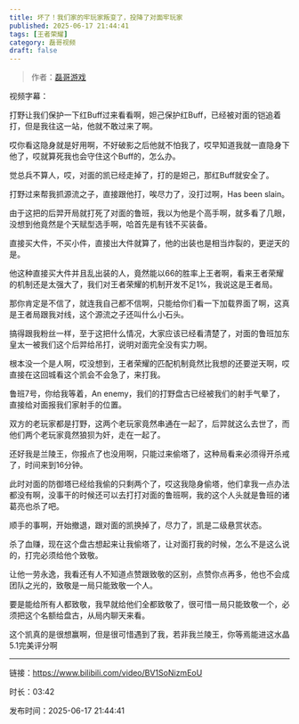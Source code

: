 ```yaml
---
title: 坏了！我们家的牢玩家叛变了，投降了对面牢玩家
published: 2025-06-17 21:44:41
tags: [王者荣耀]
category: 磊哥视频
draft: false
---
```



> 作者：[磊哥游戏](https://space.bilibili.com/268941858?spm_id_from=333.788.upinfo.head.click)

视频字幕：

打野让我们保护一下红Buff过来看看啊，妲己保护红Buff，已经被对面的铠追着打，但是我往这一站，他就不敢过来了啊。

哎你看这隐身就是好用啊，不好破影之后他就不怕我了，哎早知道我就一直隐身下他了，哎就算死我也会守住这个Buff的，怎么办。

觉总兵不算人，哎，对面的凯已经走掉了，打的是妲己，那红Buff就安全了。

打野过来帮我抓源流之子，直接跟他打，唉尽力了，没打过啊，Has been slain。

由于这把的后羿开局就打死了对面的鲁班，我以为他是个高手啊，就多看了几眼，没想到他竟然是个天赋型选手啊，哈首先是有钱不买装备。

直接买大件，不买小件，直接出大件就算了，他的出装也是相当炸裂的，更逆天的是。

他这种直接买大件并且乱出装的人，竟然能以66的胜率上王者啊，看来王者荣耀的机制还是太强大了，我们对王者荣耀的机制开发不足1%，我说这是王者局。

那你肯定是不信了，就连我自己都不信啊，只能给你们看一下加载界面了啊，这真是王者局跟我对线，这个源流之子还叫什么小石头。

搞得跟我粉丝一样，至于这把什么情况，大家应该已经看清楚了，对面的鲁班加东皇太一被我们这个后羿给吊打，说明对面完全没有实力啊。

根本没一个是人啊，哎没想到，王者荣耀的匹配机制竟然比我想的还要逆天啊，哎直接在这回城看这个凯会不会急了，来打我。

鲁班7号，你给我等着，An enemy，我们的打野盘古已经被我们的射手气晕了，直接给对面报我们家射手的位置。

双方的老玩家都是打野，这两个老玩家竟然串通在一起了，后羿就这么去世了，而他们两个老玩家竟然狼狈为奸，走在一起了。

还好我是兰陵王，你报点了也没用啊，只能过来偷塔了，这种局看来必须得开杀戒了，时间来到16分钟。

此时对面的防御塔已经给我偷的只剩两个了，哎这我隐身偷塔，他们拿我一点办法都没有啊，没事干的时候还可以去打打对面的鲁班啊，我的这个人头就是鲁班的诸葛亮也杀了吧。

顺手的事啊，开始撤退，跟对面的凯换掉了，尽力了，凯是二级悬赏状态。

杀了血赚，现在这个盘古想起来让我偷塔了，让对面打我的时候，怎么不是这么说的，打完必须给他个致敬。

让他一劳永逸，我看还有人不知道点赞跟致敬的区别，点赞你点再多，他也不会成团队之光的，致敬是一局只能致敬一个人。

要是能给所有人都致敬，我早就给他们全都致敬了，很可惜一局只能致敬一个，必须把这个名额给盘古，从局内聊天来看。

这个凯真的是很想赢啊，但是很可惜遇到了我，若非我兰陵王，你等焉能进这水晶5.1完美评分啊

---

链接：https://www.bilibili.com/video/BV1SoNizmEoU

时长：03:42

发布时间：2025-06-17 21:44:41
